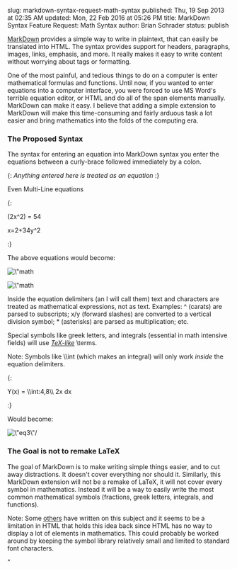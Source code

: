 slug: markdown-syntax-request-math-syntax
published: Thu, 19 Sep 2013 at 02:35 AM
updated: Mon, 22 Feb 2016 at 05:26 PM
title: MarkDown Syntax Feature Request: Math Syntax
author: Brian Schrader
status: publish 

<p><a href=\"http://daringfireball.net/projects/markdown/\">MarkDown</a> provides a simple way to write in plaintext, that can easily be translated into HTML. The syntax provides support for headers, paragraphs, images, links, emphasis, and more. It really makes it easy to write content without worrying about tags or formatting. </p><p>One of the most painful, and tedious things to do on a computer is enter mathematical formulas and functions. Until now, if you wanted to enter equations into a computer interface, you were forced to use MS Word's terrible equation editor, or HTML and do all of the span elements manually. MarkDown can make it easy. I believe that adding a simple extension to MarkDown will make this time-consuming and fairly arduous task a lot easier and bring mathematics into the folds of the computing era.</p><h3>The Proposed Syntax</h3><p>The syntax for entering an equation into MarkDown syntax you enter the equations between a curly-brace followed immediately by a colon.</p><p>{: <em>Anything entered here is treated as an equation</em> :}</p><p>Even Multi-Line equations</p><p>{: </p><p>(2x^2) = 54</p><p>x=2+34y^2</p><p>:}</p><p>The above equations would become:</p><p></p><p><img style=\"margin-left:15px;\" src=\"http://images.biteofanapple.com/blog/eq1.png\" alt=\"math equation\"/></p><p><img style=\"margin-left:15px;\" src=\"http://images.biteofanapple.com/blog/eq2.png\" alt=\"math equation\"/></p><p></p><p>Inside the equation delimiters (an I will call them) text and characters are treated as mathematical expressions, not as text. Examples: ^ (carats) are parsed to subscripts; x/y (forward slashes) are converted to a vertical division symbol; * (asterisks) are parsed as multiplication; etc.</p><p>Special symbols like greek letters, and integrals (essential in math intensive fields) will use <em><a href=\"http://web.ift.uib.no/Teori/KURS/WRK/TeX/symALL.html\">TeX-like</a></em> \terms. </p><p>Note: Symbols like \\int (which makes an integral) will only work <em>inside</em> the equation delimiters.  </p><p>{:</p><p>Y(x) = \\int:4,8\\ 2x dx</p><p>:}</p><p>Would become:</p><p><img style=\"margin-left:15px;\" src=\"http://images.biteofanapple.com/blog/eq3.png\" alt=\"eq3\"/></p><h3>The Goal is not to remake LaTeX</h3><p>The goal of MarkDown is to make writing simple things easier, and to cut away distractions. It doesn't cover everything nor should it. Similarly, this MarkDown extension will not be a remake of LaTeX, it will not cover every symbol in mathematics. Instead it will be a way to easily write the most common mathematical symbols (fractions, greek letters, integrals, and functions). </p><p>Note: Some <a href=\"http://www.cs.tut.fi/~jkorpela/math/\">others</a> have written on this subject and it seems to be a limitation in HTML that holds this idea back since HTML has no way to display a lot of elements in mathematics. This could probably be worked around by keeping the symbol library relatively small and limited to standard font characters.</p>"  
